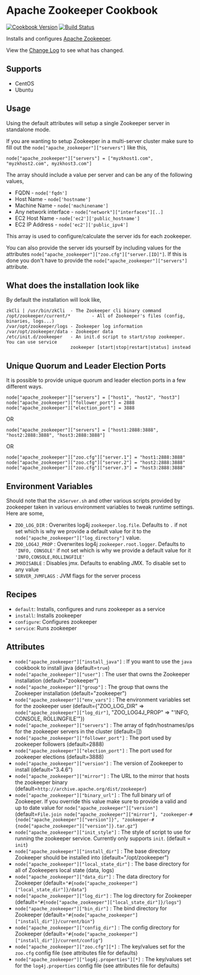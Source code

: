 Apache Zookeeper Cookbook
=========================

[![Cookbook Version](https://img.shields.io/cookbook/v/apache_zookeeper.svg)](https://community.opscode.com/cookbooks/apache_zookeeper)
[![Build Status](https://travis-ci.org/bbaugher/apache_zookeeper.svg?branch=master)](https://travis-ci.org/bbaugher/apache_zookeeper)

Installs and configures [Apache Zookeeper](http://zookeeper.apache.org/).

View the [Change Log](https://github.com/bbaugher/apache_zookeeper/blob/master/CHANGELOG.md) to see what has changed.

Supports
--------

 * CentOS
 * Ubuntu

Usage
-----

Using the default attributes will setup a single Zookeeper server in standalone mode.

If you are wanting to setup Zookeeper in a multi-server cluster make sure to fill out the
`node["apache_zookeeper"]["servers"]` like this,

    node["apache_zookeeper"]["servers"] = ["myzkhost1.com", "myzkhost2.com", myzkhost3.com"]

The array should include a value per server and can be any of the following values,

 * FQDN - `node['fqdn']`
 * Host Name - `node['hostname']`
 * Machine Name - `node['machinename']`
 * Any network interface - `node["network"]["interfaces"][..]`
 * EC2 Host Name - `node['ec2']['public_hostname']`
 * EC2 IP Address - `node['ec2']['public_ipv4']`

This array is used to configure/calculate the server ids for each zookeeper.

You can also provide the server ids yourself by including values for the attributes
`node["apache_zookeeper"]["zoo.cfg"]["server.[ID]"]`. If this is done you don't have to provide the
`node["apache_zookeeper"]["servers"]` attribute.

What does the installation look like
------------------------------------

By default the installation will look like,

    zkCli | /usr/bin/zkCli  - The Zookeeper cli binary command
    /opt/zookeeper/current/*        - All of Zookeeper's files (config, binaries, logs...)
    /var/opt/zookeeper/logs - Zookeeper log information
    /var/opt/zookeeper/data - Zookeeper data
    /etc/init.d/zookeeper   - An init.d script to start/stop zookeeper. You can use service
    				        zookeeper [start|stop|restart|status] instead

Unique Quorum and Leader Election Ports
---------------------------------------

It is possible to provide unique quorum and leader election ports in a few different ways.

    node["apache_zookeeper"]["servers"] = ["host1", "host2", "host3"]
    node["apache_zookeeper"]["follower_port"] = 2888
    node["apache_zookeeper"]["election_port"] = 3888

OR

    node["apache_zookeeper"]["servers"] = ["host1:2888:3888", "host2:2888:3888", "host3:2888:3888"]

OR

    node["apache_zookeeper"]["zoo.cfg"]["server.1"] = "host1:2888:3888"
    node["apache_zookeeper"]["zoo.cfg"]["server.2"] = "host2:2888:3888"
    node["apache_zookeeper"]["zoo.cfg"]["server.3"] = "host3:2888:3888"

Environment Variables
---------------------

Should note that the `zkServer.sh` and other various scripts provided by zookeeper taken in various environment variables to tweak
runtime settings. Here are some,

 * `ZOO_LOG_DIR` : Overwrites log4j `zookeeper.log.file`. Defaults to `.` if not set which is why we provide a default value for it to the `node["apache_zookeeper"]["log_directory"]` value.
 * `ZOO_LOG4J_PROP` : Overwrites log4j `zookeeper.root.logger`. Defaults to `'INFO, CONSOLE'` if not set which is why we provide a default value for it `'INFO,CONSOLE,ROLLINGFILE'`
 * `JMXDISABLE` : Disables jmx. Defaults to enabling JMX. To disable set to any value
 * `SERVER_JVMFLAGS` : JVM flags for the server process

Recipes
-------

 * `default`: Installs, configures and runs zookeeper as a service
 * `install`: Installs zookeeper
 * `configure`: Configures zookeeper
 * `service`: Runs zookeeper

Attributes
----------

 * `node["apache_zookeeper"]["install_java"]` : If you want to use the `java` cookbook to install java (default=`true`)
 * `node["apache_zookeeper"]["user"]` : The user that owns the Zookeeper installation (default="zookeeper")
 * `node["apache_zookeeper"]["group"]` : The group that owns the Zookeeper installation (default="zookeeper")
 * `node["apache_zookeeper"]["env_vars"]` : The environment variables set for the zookeeper user (default={"ZOO_LOG_DIR" => `node["apache_zookeeper"]["log_dir"]`, "ZOO_LOG4J_PROP" => "'INFO, CONSOLE, ROLLINGFILE'"})
 * `node["apache_zookeeper"]["servers"]` : The array of fqdn/hostnames/ips for the zookeeper servers in the cluster (default=[])
 * `node["apache_zookeeper"]["follower_port"]` : The port used by zookeeper followers (default=2888)
 * `node["apache_zookeeper"]["election_port"]` : The port used for zookeeper elections (default=3888)
 * `node["apache_zookeeper"]["version"]` : The version of Zookeeper to install (default="3.4.6")
 * `node["apache_zookeeper"]["mirror"]` : The URL to the mirror that hosts the zookeeper binary (default=`http://archive.apache.org/dist/zookeeper`)
 * `node["apache_zookeeper"]["binary_url"]` : The full binary url of Zookeeper. If you override this value make sure to provide a valid and up to date value for `node["apache_zookeeper"]["version"]` (default=`File.join node["apache_zookeeper"]["mirror"], "zookeeper-#{node["apache_zookeeper"]["version"]}", "zookeeper-#{node["apache_zookeeper"]["version"]}.tar.gz"`)
 * `node["apache_zookeeper"]["init_style"]` : The style of script to use for running the zookeeper service. Currently only supports `init`. (default = `init`)
 * `node["apache_zookeeper"]["install_dir"]` : The base directory Zookeeper should be installed into (default="/opt/zookeeper")
 * `node["apache_zookeeper"]["local_state_dir"]` : The base directory for all of Zookeepers local state (data, logs)
 * `node["apache_zookeeper"]["data_dir"]` : The data directory for Zookeeper (default=`"#{node["apache_zookeeper"]["local_state_dir"]}/data"`)
 * `node["apache_zookeeper"]["log_dir"]` : The log directory for Zookeeper (default=`"#{node["apache_zookeeper"]["local_state_dir"]}/logs"`)
 * `node["apache_zookeeper"]["bin_dir"]` : The bind directory for Zookeeper (default=`"#{node["apache_zookeeper"]["install_dir"]}/current/bin"`)
 * `node["apache_zookeeper"]["config_dir"]` : The config directory for Zookeeper (default=`"#{node["apache_zookeeper"]["install_dir"]}/current/config"`)
 * `node["apache_zookeeper"]["zoo.cfg"][*]` : The key/values set for the `zoo.cfg` config file (see attributes file for defaults)
 * `node["apache_zookeeper"]["log4j.properties"][*]` : The key/values set for the `log4j.properties` config file (see attributes file for defaults)
